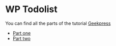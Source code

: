 # WP Todolist

You can find all the parts of the tutorial [Geekpress](http://geekpress.fr)

- [Part one](http://www.geekpress.fr/extension-wordpress-poo/)
- [Part two](http://www.geekpress.fr/wp-todolist-extension-wordress-poo-part-2/)